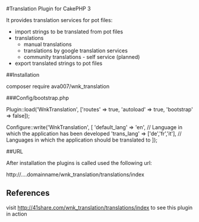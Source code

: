  
#Translation Plugin for CakePHP 3

It provides translation services for pot files:

- import strings to be translated from pot files
- translations
  - manual translations
  - translations by google translation services
  - community translations - self service (planned)
- export translated strings to pot files
 


##Installation

composer require ava007/wnk_translation

###Config/bootstrap.php

Plugin::load('WnkTranslation', ['routes' => true, 'autoload' => true, 'bootstrap' => false]);

Configure::write('WnkTranslation', [
    'default_lang' => 'en',    // Language in which the application has been developed
    'trans_lang' => ['de','fr','it'],   // Languages in which the application should be translated to
]);


##URL

After installation the plugins is called used the following url:

http://....domainname/wnk_translation/translations/index


## References

visit http://41share.com/wnk_translation/translations/index to see this plugin in action
